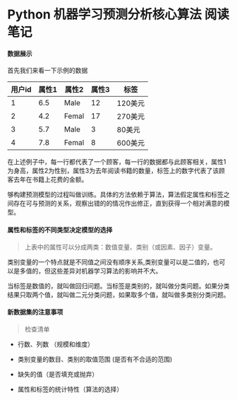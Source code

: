 # Python 机器学习预测分析核心算法 阅读笔记


#### 数据展示

首先我们来看一下示例的数据

|  用户id | 属性1  | 属性2 | 属性3 | 标签 |
|  ----  | ----   |----  | ---- | ---- |
| 1      | 6.5    | Male | 12   | 120美元 |
| 2      | 4.2    | Femal | 17   | 270美元 |
| 3      | 5.7    | Male | 3   | 80美元 |
| 4      | 7.8    | Femal | 8   | 600美元 |

在上述例子中，每一行都代表了一个顾客，每一行的数据都与此顾客相关，属性1为身高，属性2为性别，属性3为去年阅读书籍的数量，标签上的数字代表了该顾客去年在书籍上花费的金额。

够构建预测模型的过程叫做训练。具体的方法依赖于算法，算法假定属性和标签之间存在可与预测的关系，观察出错的的情况作出修正，直到获得一个相对满意的模型。

#### 属性和标签的不同类型决定模型的选择

> 上表中的属性可以分成两类：数值变量、类别（或因素、因子）变量。

类别变量的一个特点就是不同值之间没有顺序关系,类别变量可以是二值的，也可以是多值的，但这些差异对机器学习算法的影响并不大。

当标签是数值的，就叫做回归问题。当标签是类别的，就叫做分类问题。如果分类结果只取两个值，就叫做二元分类问题，如果取多个值，就叫做多类别分类问题。

#### 新数据集的注意事项

> 检查清单

* 行数、列数 （规模和维度）

* 类别变量的数目、类别的取值范围 (是否有不合适的范围)

* 缺失的值（是否填充或抛弃）

* 属性和标签的统计特性（算法的选择）


